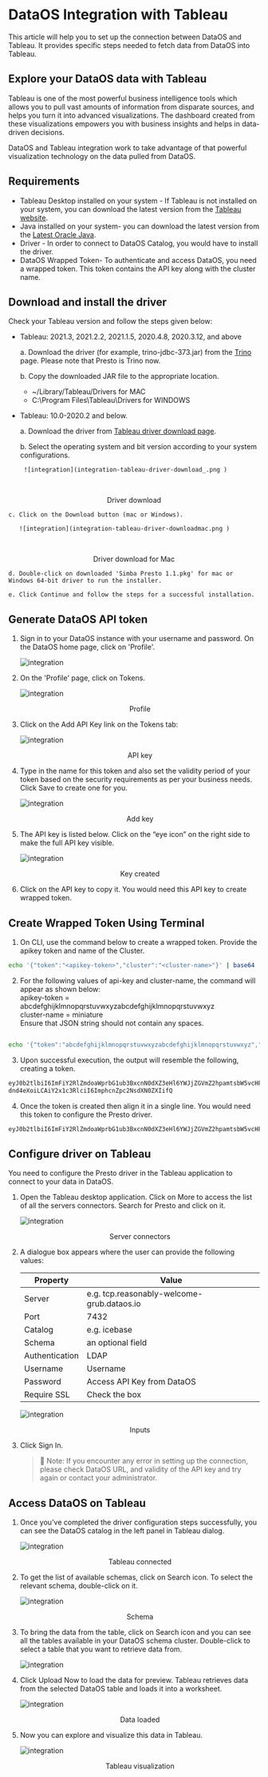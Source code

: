 # DataOS Integration with Tableau

This article will help you to set up the connection between DataOS and Tableau. It provides specific steps needed to fetch data from DataOS into Tableau.

## Explore your DataOS data with Tableau

Tableau is one of the most powerful business intelligence tools which allows you to pull vast amounts of information from disparate sources, and helps you turn it into advanced visualizations. The dashboard created from these visualizations empowers you with business insights and helps in data-driven decisions.

DataOS and Tableau integration work to take advantage of that powerful visualization technology on the data pulled from DataOS.

## Requirements

- Tableau Desktop installed on your system - If Tableau is not installed on your system, you can download the latest version from the [Tableau website](https://www.tableau.com/products/desktop/download).
- Java installed on your system- you can download the latest version from the [Latest Oracle Java](https://www.oracle.com/java/technologies/downloads/#jdk17-mac).
- Driver - In order to connect to DataOS Catalog, you would have to install the driver.
- DataOS Wrapped Token- To authenticate and access DataOS, you need a wrapped token. This token contains the API key along with the cluster name. 

## Download and install the driver

Check your Tableau version and follow the steps given below:

- Tableau: 2021.3, 2021.2.2, 2021.1.5, 2020.4.8, 2020.3.12, and above
    
    a. Download the driver (for example, trino-jdbc-373.jar) from the [Trino](https://trino.io/docs/current/client/jdbc.html) [](https://trino.io/docs/current/installation/jdbc.html)page. Please note that Presto is Trino now.
    
    b. Copy the downloaded JAR file to the appropriate location.
    
    - ~/Library/Tableau/Drivers for MAC
    - C:\Program Files\Tableau\Drivers for WINDOWS

- Tableau: 10.0-2020.2 and below.
    
    a. Download the driver from [Tableau driver download page](https://www.tableau.com/support/drivers?__full-version=20204.21.0114.0916#presto).
    
    b. Select the operating system and bit version according to your system configurations.
    
       ![integration](integration-tableau-driver-download_.png )
       <figcaption align = "center"> Driver download</figcaption>
    
    c. Click on the Download button (mac or Windows).
    
       ![integration](integration-tableau-driver-downloadmac.png )
       <figcaption align = "center">Driver download for Mac </figcaption>
    
    d. Double-click on downloaded 'Simba Presto 1.1.pkg' for mac or Windows 64-bit driver to run the installer.
    
    e. Click Continue and follow the steps for a successful installation.
    

## Generate DataOS API token

1. Sign in to your DataOS instance with your username and password. On the DataOS home page, click on 'Profile'.

    ![integration]( integration-dataos-homepage.png)
    <figcaption align = "center"> </figcaption>

2. On the 'Profile' page, click on Tokens.

    ![integration](integration-dataos-profile.png )
    <figcaption align = "center"> Profile</figcaption>

3. Click on the Add API Key link on the Tokens tab:

    ![integration](integration-dataos-token-apikey.png)
    <figcaption align = "center"> API key</figcaption>

4. Type in the name for this token and also set the validity period of your token based on the security requirements as per your business needs. Click Save to create one for you.

    ![integration](integration-add-key.png )
    <figcaption align = "center"> Add key</figcaption>

5. The API key is listed below. Click on the “eye icon” on the right side to make the full API key visible.

    ![integration](integration-key-created.png )
    <figcaption align = "center">Key created </figcaption>

6. Click on the API key to copy it. You would need this API key to create wrapped token.


## Create Wrapped Token Using Terminal

1. On CLI, use the command below to create a wrapped token. Provide the apikey token and name of the Cluster.

```bash
echo '{"token":"<apikey-token>","cluster":"<cluster-name>"}' | base64
```
2. For the following values of api-key and cluster-name, the command will appear as shown below:<br>
   apikey-token = abcdefghijklmnopqrstuvwxyzabcdefghijklmnopqrstuvwxyz <br>
   cluster-name = miniature
<br>Ensure that JSON string should not contain any spaces.
```bash

echo '{"token":"abcdefghijklmnopqrstuvwxyzabcdefghijklmnopqrstuvwxyz","cluster":"miniature"}' | base64

```
3. Upon successful execution, the output will resemble the following, creating a token.

```bash
eyJ0b2tlbiI6ImFiY2RlZmdoaWprbG1ub3BxcnN0dXZ3eHl6YWJjZGVmZ2hpamtsbW5vcHFyc3R1
dnd4eXoiLCAiY2x1c3RlciI6ImphcnZpc2NsdXN0ZXIifQ
```
4. Once the token is created then align it in a single line. You would need this token to configure the Presto driver.

```bash
eyJ0b2tlbiI6ImFiY2RlZmdoaWprbG1ub3BxcnN0dXZ3eHl6YWJjZGVmZ2hpamtsbW5vcHFyc3R1dnd4eXoiLCAiY2x1c3RlciI6ImphcnZpc2NsdXN0ZXIifQ
```


## Configure driver on Tableau

You need to configure the Presto driver in the Tableau application to connect to your data in DataOS.

1. Open the Tableau desktop application. Click on More to access the list of all the servers connectors. Search for Presto and click on it.

    ![integration](integration-tableau-more.png)
    <figcaption align = "center">Server connectors </figcaption>
    
2. A dialogue box appears where the user can provide the following values:

    | Property | Value |
    | --- | --- |
    | Server | e.g. tcp.reasonably-welcome-grub.dataos.io |
    | Port | 7432 |
    | Catalog | e.g. icebase |
    | Schema | an optional field |
    | Authentication | LDAP |
    | Username | Username |
    | Password | Access API Key from DataOS |
    | Require SSL | Check the box |

    ![integration](integration-tableau-inputs.png )
    <figcaption align = "center"> Inputs</figcaption>
    

3. Click Sign In.

    > 📌 Note: If you encounter any error in setting up the connection, please check DataOS URL, and validity of the API key and try again or contact your administrator.


## Access DataOS on Tableau

1. Once you've completed the driver configuration steps successfully, you can see the DataOS catalog in the left panel in Tableau dialog.

    ![integration](integration-tableau-connected.png )
    <figcaption align = "center"> Tableau connected</figcaption>

2. To get the list of available schemas, click on Search icon. To select the relevant schema, double-click on it.

    ![integration]( integration-tableau-schema.png)
    <figcaption align = "center">Schema </figcaption>

3. To bring the data from the table, click on Search icon and you can see all the tables available in your DataOS schema cluster. Double-click to select a table that you want to retrieve data from.

    ![integration]( integration-tableau-tables.png)
    <figcaption align = "center"> </figcaption>

4. Click Upload Now to load the data for preview. Tableau retrieves data from the selected DataOS table and loads it into a worksheet.

    ![integration]( integration-tableau-data.png)
    <figcaption align = "center">Data loaded </figcaption>

5. Now you can explore and visualize this data in Tableau.

    ![integration](integration-tableau-visualization.png )
    <figcaption align = "center">Tableau visualization</figcaption>
    